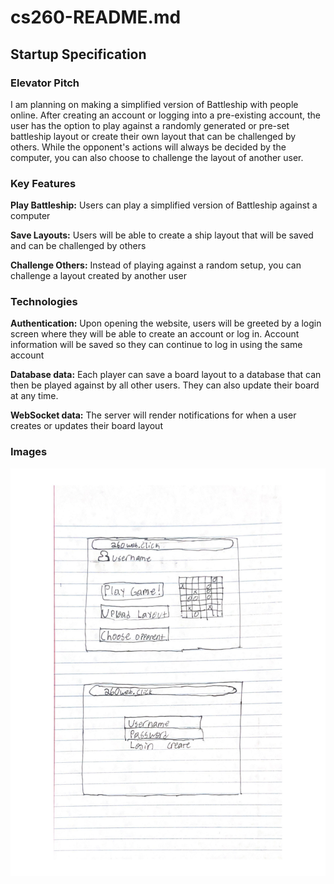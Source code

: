 # cs260-README.md
## Startup Specification
### Elevator Pitch
I am planning on making a simplified version of Battleship with people online. After creating an account or logging into a pre-existing account, the user has the option to play against a randomly generated or pre-set battleship layout or create their own layout that can be challenged by others. While the opponent's actions will always be decided by the computer, you can also choose to challenge the layout of another user.

### Key Features
**Play Battleship:** Users can play a simplified version of Battleship against a computer

**Save Layouts:** Users will be able to create a ship layout that will be saved and can be challenged by others

**Challenge Others:** Instead of playing against a random setup, you can challenge a layout created by another user


### Technologies
**Authentication:** Upon opening the website, users will be greeted by a login screen where they will be able to create an account or log in. Account information will be saved so they can continue to log in using the same account

**Database data:** Each player can save a board layout to a database that can then be played against by all other users. They can also update their board at any time.

**WebSocket data:** The server will render notifications for when a user creates or updates their board layout

### Images
![Mock](battleshipsketch.jpg)
